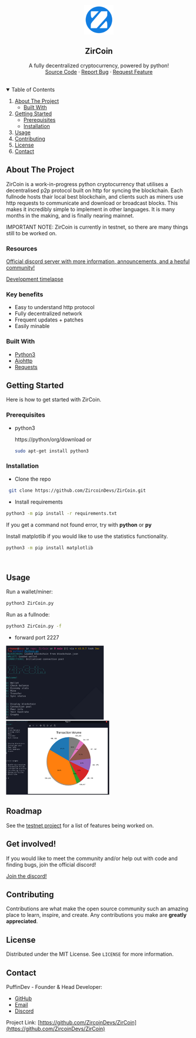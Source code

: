 
<!-- PROJECT LOGO -->
<br />
<p align="center">
  <a href="https://github.com/ZirCoinDevs/ZirCoin">
    <img src="images/logo.png" alt="Logo" width="80" height="80">
  </a>

  <h2 align="center">ZirCoin</h3>

  <p align="center">
    A fully decentralized cryptocurrency, powered by python!
    <br />
    <a href="https://github.com/ZirCoinDevs/ZirCoin">Source Code</a>
    ·
    <a href="https://github.com/ZirCoinDevs/ZirCoin/issues">Report Bug</a>
    ·
    <a href="https://github.com/ZirCoinDevs/ZirCoin/issues">Request Feature</a>
  </p>
</p>

<br>

<!-- TABLE OF CONTENTS -->
<details open="open">
  <summary>Table of Contents</summary>
  <ol>
    <li>
      <a href="#about-the-project">About The Project</a>
      <ul>
        <li><a href="#built-with">Built With</a></li>
      </ul>
    </li>
    <li>
      <a href="#getting-started">Getting Started</a>
      <ul>
        <li><a href="#prerequisites">Prerequisites</a></li>
        <li><a href="#installation">Installation</a></li>
      </ul>
    </li>
    <li><a href="#usage">Usage</a></li>
    <li><a href="#contributing">Contributing</a></li>
    <li><a href="#license">License</a></li>
    <li><a href="#contact">Contact</a></li>
  </ol>
</details>



<!-- ABOUT THE PROJECT -->
## About The Project


ZirCoin is a work-in-progress python cryptocurrency that utilises a decentralised p2p protocol built on http for syncing the blockchain. Each fullnode hosts thair local best blockchain, and clients such as miners use http requests to communicate and download or broadcast blocks. This makes it incredibly simple to implement in other languages. It is many months in the making, and is finally nearing mainnet.

IMPORTANT NOTE: ZirCoin is currently in testnet, so there are many things still to be worked on.

### Resources

<a href="https://discord.gg/RW6kskN4vu">Official discord server with more information, announcements, and a hepful community!</a>

<a href="https://www.youtube.com/channel/UCZXpvhJqJjFLrQztQnn5nlQ">Development timelapse</a>

### Key benefits

* Easy to understand http protocol
* Fully decentralized network
* Frequent updates + patches
* Easily minable

### Built With
* [Python3](https://python.org)
* [Aiohttp](https://docs.aiohttp.org/en/stable/)
* [Requests](https://docs.python-requests.org/en/latest/)


<!-- GETTING STARTED -->
## Getting Started

Here is how to get started with ZirCoin.

### Prerequisites
* python3

	https://python/org/download
	or
	 ```sh
  sudo apt-get install python3
  ```

### Installation
- Clone the repo
 ```sh
  git clone https://github.com/ZircoinDevs/ZirCoin.git
  ```
  - Install requirements
  ```sh
  python3 -m pip install -r requirements.txt
  ```
  If you get a command not found error, try with **python** or **py**

  Install matplotlib if you would like to use the statistics functionality.
  ```sh
  python3 -m pip install matplotlib
  ```

  
<br/>

<!-- USAGE EXAMPLES -->
## Usage

Run a wallet/miner:
```sh
python3 ZirCoin.py
```

Run as a fullnode:
```sh
python3 ZirCoin.py -f
```
+ forward port 2227

<img src="images/cli.png" alt="Cli" width="265" height="200">
<img src="images/graphs.png" alt="Statistics" width="280" height="200">


<!-- ROADMAP -->
## Roadmap

See the [testnet project](https://github.com/ZircoinDevs/ZirCoin/projects/1) for a list of features being worked on.

<!-- GETINVOLVED -->
## Get involved!

If you would like to meet the community and/or help out with code and finding bugs, join the official discord!

[Join the discord!](https://discord.gg/d3NwZ5GzEW)

<!-- CONTRIBUTING -->
## Contributing

Contributions are what make the open source community such an amazing place to learn, inspire, and create. Any contributions you make are **greatly appreciated**.


<!-- LICENSE -->
## License

Distributed under the MIT License. See `LICENSE` for more information.



<!-- CONTACT -->
## Contact
PuffinDev - Founder & Head Developer: 
* [GitHub](https://github.com/PuffinDev)
* [Email](puffin.develop@gmail.com)
* [Discord](https://discord.gg/d3NwZ5GzEW)

Project Link: [https://github.com/ZircoinDevs/ZirCoin](https://github.com/ZircoinDevs/ZirCoin)

